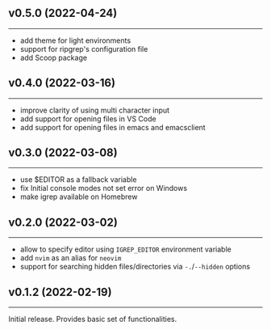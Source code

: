 ## v0.5.0 (2022-04-24)
***
- add theme for light environments
- support for ripgrep's configuration file
- add Scoop package

## v0.4.0 (2022-03-16)
***
- improve clarity of using multi character input
- add support for opening files in VS Code
- add support for opening files in emacs and emacsclient

## v0.3.0 (2022-03-08)
***
- use $EDITOR as a fallback variable
- fix Initial console modes not set error on Windows
- make igrep available on Homebrew

## v0.2.0 (2022-03-02)
***
- allow to specify editor using `IGREP_EDITOR` environment variable
- add `nvim` as an alias for `neovim`
- support for searching hidden files/directories via `-.`/`--hidden` options

## v0.1.2 (2022-02-19)
***
Initial release. Provides basic set of functionalities.
